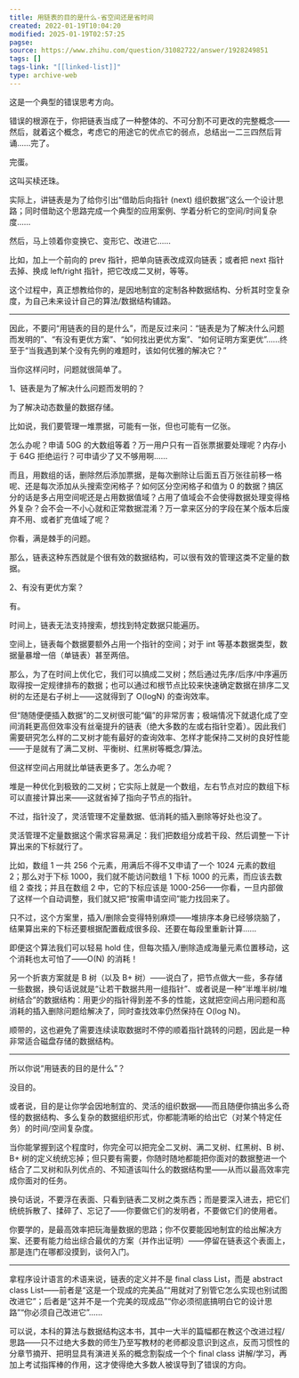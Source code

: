 ```yaml
---
title: 用链表的目的是什么-省空间还是省时间
created: 2022-01-19T10:04:20
modified: 2025-01-19T02:57:25
pagse: 
source: https://www.zhihu.com/question/31082722/answer/1928249851
tags: []
tags-link: "[[linked-list]]"
type: archive-web
---
```


这是一个典型的错误思考方向。

错误的根源在于，你把链表当成了一种整体的、不可分割不可更改的完整概念——然后，就着这个概念，考虑它的用途它的优点它的弱点，总结出一二三四然后背诵……完了。

完蛋。

这叫买椟还珠。

实际上，讲链表是为了给你引出“借助后向指针 (next) 组织数据”这么一个设计思路；同时借助这个思路完成一个典型的应用案例、学着分析它的空间/时间复杂度……

然后，马上领着你变换它、变形它、改进它……

比如，加上一个前向的 prev 指针，把单向链表改成双向链表；或者把 next 指针去掉、换成 left/right 指针，把它改成二叉树，等等。

这个过程中，真正想教给你的，是因地制宜的定制各种数据结构、分析其时空复杂度，为自己未来设计自己的算法/数据结构铺路。

---

因此，不要问“用链表的目的是什么”，而是反过来问：“链表是为了解决什么问题而发明的”、“有没有更优方案”、“如何找出更优方案”、“如何证明方案更优”……终至于“当我遇到某个没有先例的难题时，该如何优雅的解决它？”

当你这样问时，问题就很简单了。

1、链表是为了解决什么问题而发明的？

为了解决动态数量的数据存储。

比如说，我们要管理一堆票据，可能有一张，但也可能有一亿张。

怎么办呢？申请 50G 的大数组等着？万一用户只有一百张票据要处理呢？内存小于 64G 拒绝运行？可申请少了又不够用啊……

而且，用数组的话，删除然后添加票据，是每次删除让后面五百万张往前移一格呢、还是每次添加从头搜索空闲格子？如何区分空闲格子和值为 0 的数据？搞区分的话是多占用空间呢还是占用数据值域？占用了值域会不会使得数据处理变得格外复杂？会不会一不小心就和正常数据混淆？万一拿来区分的字段在某个版本后废弃不用、或者扩充值域了呢？

你看，满是棘手的问题。

那么，链表这种东西就是个很有效的数据结构，可以很有效的管理这类不定量的数据。

2、有没有更优方案？

有。

时间上，链表无法支持搜索，想找到特定数据只能遍历。

空间上，链表每个数据要额外占用一个指针的空间；对于 int 等基本数据类型，数据量暴增一倍（单链表）甚至两倍。

那么，为了在时间上优化它，我们可以搞成二叉树；然后通过先序/后序/中序遍历取得按一定规律排布的数据；也可以通过和根节点比较来快速确定数据在排序二叉树的左还是右子树上——这就得到了 O(logN) 的查询效率。

但“随随便便插入数据”的二叉树很可能“偏”的非常厉害；极端情况下就退化成了空间消耗更高但效率没有丝毫提升的链表（绝大多数的左或右指针空着）。因此我们需要研究怎么样的二叉树才能有最好的查询效率、怎样才能保持二叉树的良好性能——于是就有了满二叉树、平衡树、红黑树等概念/算法。

但这样空间占用就比单链表更多了。怎么办呢？

堆是一种优化到极致的二叉树；它实际上就是一个数组，左右节点对应的数组下标可以直接计算出来——这就省掉了指向子节点的指针。

不过，指针没了，灵活管理不定量数据、低消耗的插入删除等好处也没了。

灵活管理不定量数据这个需求容易满足：我们把数组分成若干段、然后调整一下计算出来的下标就行了。

比如，数组 1 一共 256 个元素，用满后不得不又申请了一个 1024 元素的数组 2；那么对于下标 1000，我们就不能访问数组 1 下标 1000 的元素，而应该去数组 2 查找；并且在数组 2 中，它的下标应该是 1000-256——你看，一旦内部做了这样一个自动调整，我们就又把“按需申请空间”能力找回来了。

只不过，这个方案里，插入/删除会变得特别麻烦——堆排序本身已经够烧脑了，结果算出来的下标还要根据配置截成很多段、还要在每段里重新计算……

即便这个算法我们可以轻易 hold 住，但每次插入/删除造成海量元素位置移动，这个消耗也太可怕了——O(N) 的消耗！

另一个折衷方案就是 B 树（以及 B+ 树）——说白了，把节点做大一些，多存储一些数据，换句话说就是“让若干数据共用一组指针”、或者说是一种“半堆半树/堆树结合”的数据结构：用更少的指针得到差不多的性能，这就把空间占用问题和高消耗的插入删除问题给解决了，同时查找效率仍然保持在 O(log N)。

顺带的，这也避免了需要连续读取数据时不停的顺着指针跳转的问题，因此是一种非常适合磁盘存储的数据结构。

---

所以你说“用链表的目的是什么”？

没目的。

或者说，目的是让你学会因地制宜的、灵活的组织数据——而且随便你搞出多么奇怪的数据结构、多么复杂的数据组织形式，你都能清晰的给出它（对某个特定任务）的时间/空间复杂度。

当你能掌握到这个程度时，你完全可以把完全二叉树、满二叉树、红黑树、B 树、B+ 树的定义统统忘掉；但只要有需要，你随时随地都能把你面对的数据整进一个结合了二叉树和队列优点的、不知道该叫什么的数据结构里——从而以最高效率完成你面对的任务。

换句话说，不要浮在表面、只看到链表二叉树之类东西；而是要深入进去，把它们统统拆散了、揉碎了、忘记了——你要做它们的发明者，不要做它们的使用者。

你要学的，是最高效率把玩海量数据的思路；你不仅要能因地制宜的给出解决方案、还要有能力给出综合最优的方案（并作出证明）——停留在链表这个表面上，那是连门在哪都没摸到，谈何入门。

---

拿程序设计语言的术语来说，链表的定义并不是 final class List<T>，而是 abstract class List<T>——前者是“这是一个现成的完美品”“用就对了别管它怎么实现也别试图改进它”；后者是“这并不是一个完美的现成品”“你必须彻底搞明白它的设计思路”“你必须自己改进它”……

可以说，本科的算法与数据结构这本书，其中一大半的篇幅都在教这个改进过程/思路——只不过绝大多数的师生乃至写教材的老师都没意识到这点，反而习惯性的分章节摘开、把明显具有演进关系的概念割裂成一个个 final class 讲解/学习，再加上考试指挥棒的作用，这才使得绝大多数人被误导到了错误的方向。
